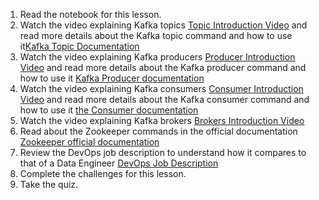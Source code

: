 1. Read the notebook for this lesson.
2. Watch the video explaining Kafka topics [Topic Introduction Video](https://www.youtube.com/embed/kj9JH3ZdsBQ) and read more details about the Kafka topic command and how to use it[Kafka Topic Documentation](https://jaceklaskowski.gitbooks.io/apache-kafka/content/kafka-admin-TopicCommand.html)
3. Watch the video explaining Kafka producers [Producer Introduction Video](https://www.youtube.com/embed/I7zm3on_cQQ) and read more details about the Kafka producer command and how to use it [Kafka Producer documentation](https://docs.cloudera.com/runtime/7.2.0/kafka-managing/topics/kafka-manage-cli-producer.html?)
4. Watch the video explaining Kafka consumers [Consumer Introduction Video](https://www.youtube.com/embed/Z9g4jMQwog0) and read more details about the Kafka consumer command and how to use it [the Consumer documentation](https://docs.cloudera.com/runtime/7.2.10/kafka-managing/topics/kafka-manage-cli-consumer.html)
5. Watch the video explaining Kafka brokers [Brokers Introduction Video](https://www.youtube.com/embed/jHnyBSUVcOU)
6. Read about the Zookeeper commands in the official documentation [Zookeeper official documentation](https://zookeeper.apache.org/doc/r3.6.3/zookeeperTools.html)
7. Review the DevOps job description to understand how it compares to that of a Data Engineer [DevOps Job Description](https://targetjobs.co.uk/careers-advice/job-descriptions/devops-engineer-job-description)
8. Complete the challenges for this lesson.
9. Take the quiz.